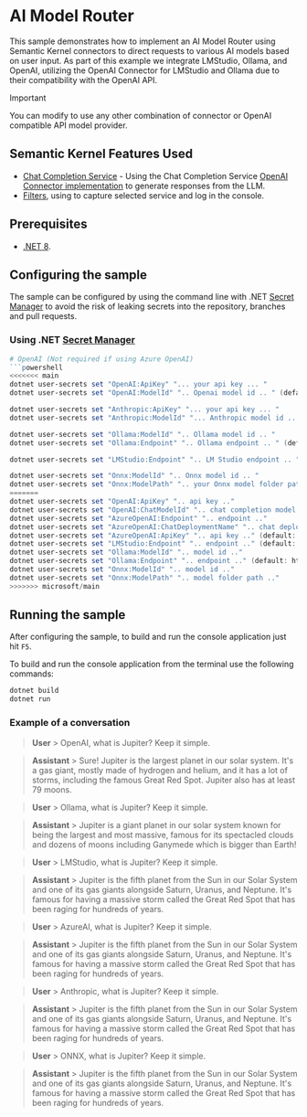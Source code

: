 # AI Model Router

This sample demonstrates how to implement an AI Model Router using Semantic Kernel connectors to direct requests to various AI models based on user input. As part of this example we integrate LMStudio, Ollama, and OpenAI, utilizing the OpenAI Connector for LMStudio and Ollama due to their compatibility with the OpenAI API.

> [!IMPORTANT]
> You can modify to use any other combination of connector or OpenAI compatible API model provider.

## Semantic Kernel Features Used

- [Chat Completion Service](https://github.com/microsoft/semantic-kernel/blob/main/dotnet/src/SemanticKernel.Abstractions/AI/ChatCompletion/IChatCompletionService.cs) - Using the Chat Completion Service [OpenAI Connector implementation](https://github.com/microsoft/semantic-kernel/blob/main/dotnet/src/Connectors/Connectors.OpenAI/ChatCompletion/OpenAIChatCompletionService.cs) to generate responses from the LLM.
- [Filters](https://github.com/microsoft/semantic-kernel/blob/main/dotnet/src/SemanticKernel.Abstractions/AI/ChatCompletion/IChatCompletionService.cs), using to capture selected service and log in the console.

## Prerequisites

- [.NET 8](https://dotnet.microsoft.com/download/dotnet/8.0).

## Configuring the sample

The sample can be configured by using the command line with .NET [Secret Manager](https://learn.microsoft.com/en-us/aspnet/core/security/app-secrets) to avoid the risk of leaking secrets into the repository, branches and pull requests.

### Using .NET [Secret Manager](https://learn.microsoft.com/en-us/aspnet/core/security/app-secrets)

```powershell {"id":"01J6KPYX4BC26XACCKK1Q6NTKV"}
# OpenAI (Not required if using Azure OpenAI)
```powershell
<<<<<<< main
dotnet user-secrets set "OpenAI:ApiKey" "... your api key ... "
dotnet user-secrets set "OpenAI:ModelId" ".. Openai model id .. " (default: gpt-4o)

dotnet user-secrets set "Anthropic:ApiKey" "... your api key ... "
dotnet user-secrets set "Anthropic:ModelId" "... Anthropic model id .. " (default: claude-3-5-sonnet-20240620)

dotnet user-secrets set "Ollama:ModelId" ".. Ollama model id .. "
dotnet user-secrets set "Ollama:Endpoint" ".. Ollama endpoint .. " (default: http://localhost:11434)

dotnet user-secrets set "LMStudio:Endpoint" ".. LM Studio endpoint .. " (default: http://localhost:1234)

dotnet user-secrets set "Onnx:ModelId" ".. Onnx model id .. "
dotnet user-secrets set "Onnx:ModelPath" ".. your Onnx model folder path .."
=======
dotnet user-secrets set "OpenAI:ApiKey" ".. api key .."
dotnet user-secrets set "OpenAI:ChatModelId" ".. chat completion model .." (default: gpt-4o)
dotnet user-secrets set "AzureOpenAI:Endpoint" ".. endpoint .."
dotnet user-secrets set "AzureOpenAI:ChatDeploymentName" ".. chat deployment name .." (default: gpt-4o)
dotnet user-secrets set "AzureOpenAI:ApiKey" ".. api key .." (default: Authenticate with Azure CLI credential)
dotnet user-secrets set "LMStudio:Endpoint" ".. endpoint .." (default: http://localhost:1234)
dotnet user-secrets set "Ollama:ModelId" ".. model id .."
dotnet user-secrets set "Ollama:Endpoint" ".. endpoint .." (default: http://localhost:11434)
dotnet user-secrets set "Onnx:ModelId" ".. model id .."
dotnet user-secrets set "Onnx:ModelPath" ".. model folder path .."
>>>>>>> microsoft/main
```

## Running the sample

After configuring the sample, to build and run the console application just hit `F5`.

To build and run the console application from the terminal use the following commands:

```powershell {"id":"01J6KPYX4BC26XACCKK2QMWVNY"}
dotnet build
dotnet run
```

### Example of a conversation

> **User** > OpenAI, what is Jupiter? Keep it simple.

> **Assistant** > Sure! Jupiter is the largest planet in our solar system. It's a gas giant, mostly made of hydrogen and helium, and it has a lot of storms, including the famous Great Red Spot. Jupiter also has at least 79 moons.

> **User** > Ollama, what is Jupiter? Keep it simple.

> **Assistant** > Jupiter is a giant planet in our solar system known for being the largest and most massive, famous for its spectacled clouds and dozens of moons including Ganymede which is bigger than Earth!

> **User** > LMStudio, what is Jupiter? Keep it simple.

> **Assistant** > Jupiter is the fifth planet from the Sun in our Solar System and one of its gas giants alongside Saturn, Uranus, and Neptune. It's famous for having a massive storm called the Great Red Spot that has been raging for hundreds of years.

> **User** > AzureAI, what is Jupiter? Keep it simple.

> **Assistant** > Jupiter is the fifth planet from the Sun in our Solar System and one of its gas giants alongside Saturn, Uranus, and Neptune. It's famous for having a massive storm called the Great Red Spot that has been raging for hundreds of years.

> **User** > Anthropic, what is Jupiter? Keep it simple.

> **Assistant** > Jupiter is the fifth planet from the Sun in our Solar System and one of its gas giants alongside Saturn, Uranus, and Neptune. It's famous for having a massive storm called the Great Red Spot that has been raging for hundreds of years.

> **User** > ONNX, what is Jupiter? Keep it simple.

> **Assistant** > Jupiter is the fifth planet from the Sun in our Solar System and one of its gas giants alongside Saturn, Uranus, and Neptune. It's famous for having a massive storm called the Great Red Spot that has been raging for hundreds of years.
